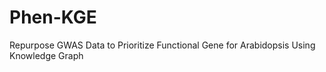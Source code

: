 # Phen-KGE
 Repurpose GWAS Data to Prioritize Functional Gene for Arabidopsis Using Knowledge Graph
